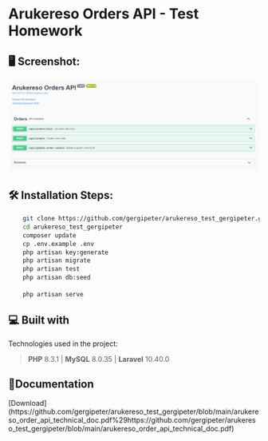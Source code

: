 
<h1>Arukereso Orders API - Test Homework</h1>

<h2>🖥 Screenshot:</h2>

![screenshot](https://github.com/gergipeter/arukereso_test_gergipeter/blob/main/screenshot.PNG)

<h2>🛠️ Installation Steps:</h2>

```bash
    git clone https://github.com/gergipeter/arukereso_test_gergipeter.git
    cd arukereso_test_gergipeter
    composer update
    cp .env.example .env
    php artisan key:generate
    php artisan migrate
    php artisan test
    php artisan db:seed

    php artisan serve

```



<h2>💻 Built with</h2>

Technologies used in the project:

> **PHP** 8.3.1 |
> **MySQL** 8.0.35 |
> **Laravel** 10.40.0



<h2>📃Documentation</h2>
[Download](https://github.com/gergipeter/arukereso_test_gergipeter/blob/main/arukereso_order_api_technical_doc.pdf%29https://github.com/gergipeter/arukereso_test_gergipeter/blob/main/arukereso_order_api_technical_doc.pdf)
